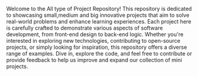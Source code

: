 Welcome to the All type of Project Repository! This repository is dedicated to showcasing small,medium and big innovative projects that aim to solve real-world problems and enhance learning experiences. Each project here is carefully crafted to demonstrate various aspects of software development, from front-end design to back-end logic. Whether you're interested in exploring new technologies, contributing to open-source projects, or simply looking for inspiration, this repository offers a diverse range of examples. Dive in, explore the code, and feel free to contribute or provide feedback to help us improve and expand our collection of mini projects.
